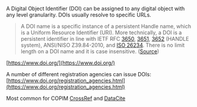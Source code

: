 A Digital Object Identifier (DOI) can be assigned to any digital object with any level granularity. DOIs usually resolve to specific URLs.

> A DOI name is a specific instance of a persistent Handle name, which is a Uniform Resource Identifier (URI). More technically, a DOI is a persistent identifier in line with IETF RFC [3650](http://www.ietf.org/rfc/rfc3650.txt), [3651](http://www.ietf.org/rfc/rfc3651.txt), [3652](http://www.ietf.org/rfc/rfc3652.txt) (HANDLE system), ANSI/NISO Z39.84-2010, and [ISO 26234](https://www.iso.org/standard/43506.html). There is no limit length on a DOI name and it is case insensitive. ([Source](https://blog.libscie.org/doi-primer/))

[https://www.doi.org/](https://www.doi.org/)

A number of different registration agencies can issue DOIs: [https://www.doi.org/registration_agencies.html](https://www.doi.org/registration_agencies.html)

Most common for COPIM
[CrossRef](https://www.crossref.org/) and [DataCite](https://datacite.org/)

